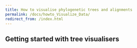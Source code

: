 ```yaml
---
title: How to visualise phylogenetic trees and alignments
permalink: /docs/howto_Visualize_Data/
redirect_from: /index.html
---
```


## Getting started with tree visualisers
